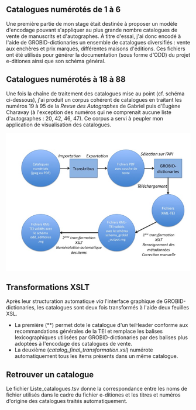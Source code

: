 
## Catalogues numérotés de 1 à 6

Une première partie de mon stage était destinée à proposer un modèle d'encodage pouvant s'appliquer au plus grande nombre catalogues de vente de manuscrits et d'autographes. À titre d'essai, j'ai donc encodé à l'aide de GROBID-dictionaries un ensemble de catalogues diversifiés : vente aux enchères et prix marqués, différentes maisons d'éditions. Ces fichiers ont été utilisés pour générer la documentation (sous forme d'ODD) du projet e-ditiones ainsi que son schéma général. 

## Catalogues numérotés à 18 à 88

Une fois la chaîne de traitement des catalogues mise au point (cf. schéma ci-dessous), j'ai produit un corpus cohérent de catalogues en traitant les numéros 19 à 95 de la *Revue des Autographes* de Gabriel puis d'Eugène Charavay (à l'exception des numéros qui ne comprenait aucune liste d'autographes : 20, 42, 46, 47). Ce corpus a servi à peupler mon application de visualisation des catalogues. 

![alt text](https://github.com/lairaines/M2TNAH/blob/master/Chaine_Traitement_Catalogues.png)

## Transformations XSLT

Après leur structuration automatique *via* l'interface graphique de GROBID-dictionaries, les catalogues sont deux fois transformés à l'aide deux feuilles XSL. 
+ La première (**) permet dote le catalogue d'un teiHeader conforme aux recommandations générales de la TEI et remplace les balises lexicographiques utilisées par GROBID-dictionaries par des balises plus adoptées à l'encodage des catalogues de vente. 
+ La deuxième (*catalog_final_transformation.xsl*) numérote automatiquement tous les items présents dans un même catalogue.

## Retrouver un catalogue

Le fichier Liste_catalogues.tsv donne la correspondance entre les noms de fichier utilisés dans le cadre du fichier e-ditiones et les titres et numéros d'origine des catalogues traités automatiquement.
